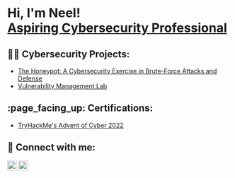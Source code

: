 <h1>Hi, I'm Neel! <br/><a href="https://www.linkedin.com/in/neelspatel999/">Aspiring Cybersecurity Professional</a>

<h2>👨‍💻 Cybersecurity Projects:</h2>

- [The Honeypot: A Cybersecurity Exercise in Brute-Force Attacks and Defense](https://github.com/neelspatel999/The-HoneyPot)
- [Vulnerability Management Lab](https://github.com/neelspatel999/LABURL)

<h2>:page_facing_up: Certifications:</h2>

- [TryHackMe's Advent of Cyber 2022](https://tryhackme-certificates.s3-eu-west-1.amazonaws.com/THM-VO0IB2GFFT.png)

<h2> 🤳 Connect with me:</h2>

[<img align="left" alt="NeelPatel | LinkedIn" width="22px" src="https://cdn.jsdelivr.net/npm/simple-icons@v3/icons/linkedin.svg" />][linkedin]
[<img align="left" alt="NeelPatel | Twitter" width="22px" src="https://cdn.jsdelivr.net/npm/simple-icons@v3/icons/twitter.svg" />][twitter]

[linkedin]: https://linkedin.com/in/neelspatel999
[twitter]: https://twitter.com/neelspatel999
<!--
**neelspatel999/neelspatel999** is a ✨ _special_ ✨ repository because its `README.md` (this file) appears on your GitHub profile.

Here are some ideas to get you started:

- 🔭 I’m currently working on ...
- 🌱 I’m currently learning ...
- 👯 I’m looking to collaborate on ...
- 🤔 I’m looking for help with ...
- 💬 Ask me about ...
- 📫 How to reach me: ...
- 😄 Pronouns: ...
- ⚡ Fun fact: ...
-->
